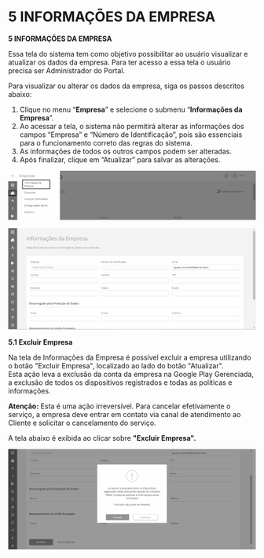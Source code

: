 # 5 INFORMAÇÕES DA EMPRESA

**5 INFORMAÇÕES DA EMPRESA**

Essa tela do sistema tem como objetivo possibilitar ao usuário visualizar e atualizar os dados da empresa. Para ter acesso a essa tela o usuário precisa ser Administrador do Portal.

Para visualizar ou alterar os dados da empresa, siga os passos descritos abaixo:

1. Clique no menu “**Empresa**” e selecione o submenu “**Informações da Empresa**”.
2. Ao acessar a tela, o sistema não permitirá alterar as informações dos campos “Empresa” e “Número de Identificação”, pois são essenciais para o funcionamento correto das regras do sistema.
3. As informações de todos os outros campos podem ser alteradas.
4. Após finalizar, clique em “Atualizar” para salvar as alterações.

![](<.gitbook/assets/0 (8) (1).png>)

![](<.gitbook/assets/1 (7) (1).png>)

**5.1 Excluir Empresa**

Na tela de Informações da Empresa é possível excluir a empresa utilizando o botão "Excluir Empresa", localizado ao lado do botão "Atualizar".\
Esta ação leva a exclusão da conta da empresa na Google Play Gerenciada, a exclusão de todos os dispositivos registrados e todas as políticas e informações.

**Atenção:** Esta é uma ação irreversível. Para cancelar efetivamente o serviço, a empresa deve entrar em contato via canal de atendimento ao Cliente e solicitar o cancelamento do serviço.

A tela abaixo é exibida ao clicar sobre **"Excluir Empresa".**

![](<.gitbook/assets/2 (5) (1).png>)
